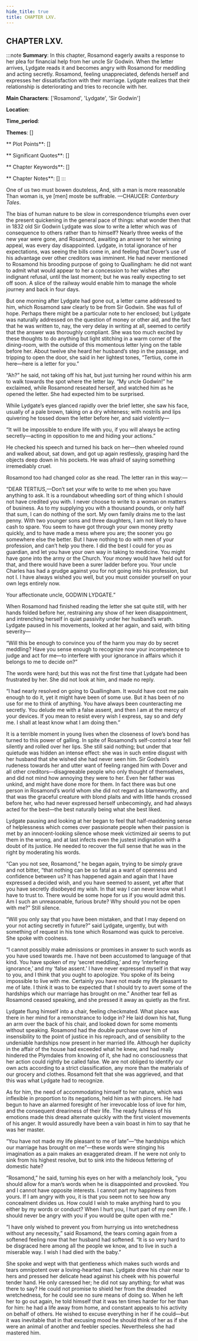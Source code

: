 ```yaml
---
hide_title: true
title: CHAPTER LXV.
---
```

## CHAPTER LXV.
:::note
**Summary**:
In this chapter, Rosamond eagerly awaits a response to her plea for financial help from her uncle Sir Godwin. When the letter arrives, Lydgate reads it and becomes angry with Rosamond for meddling and acting secretly. Rosamond, feeling unappreciated, defends herself and expresses her dissatisfaction with their marriage. Lydgate realizes that their relationship is deteriorating and tries to reconcile with her.

**Main Characters**:
['Rosamond', 'Lydgate', 'Sir Godwin']

**Location**:


**Time_period**:


**Themes**:
[]

** Plot Points**:
[]

** Significant Quotes**:
[]

** Chapter Keywords**:
[]

** Chapter Notes**:
[]
:::


One of us two must bowen douteless, And, sith a man is more reasonable Than woman is, ye [men] moste be suffrable. —CHAUCER: _Canterbury Tales_. 

The bias of human nature to be slow in correspondence triumphs even over the present quickening in the general pace of things: what wonder then that in 1832 old Sir Godwin Lydgate was slow to write a letter which was of consequence to others rather than to himself? Nearly three weeks of the new year were gone, and Rosamond, awaiting an answer to her winning appeal, was every day disappointed. Lydgate, in total ignorance of her expectations, was seeing the bills come in, and feeling that Dover’s use of his advantage over other creditors was imminent. He had never mentioned to Rosamond his brooding purpose of going to Quallingham: he did not want to admit what would appear to her a concession to her wishes after indignant refusal, until the last moment; but he was really expecting to set off soon. A slice of the railway would enable him to manage the whole journey and back in four days. 

But one morning after Lydgate had gone out, a letter came addressed to him, which Rosamond saw clearly to be from Sir Godwin. She was full of hope. Perhaps there might be a particular note to her enclosed; but Lydgate was naturally addressed on the question of money or other aid, and the fact that he was written to, nay, the very delay in writing at all, seemed to certify that the answer was thoroughly compliant. She was too much excited by these thoughts to do anything but light stitching in a warm corner of the dining-room, with the outside of this momentous letter lying on the table before her. About twelve she heard her husband’s step in the passage, and tripping to open the door, she said in her lightest tones, “Tertius, come in here—here is a letter for you.” 

“Ah?” he said, not taking off his hat, but just turning her round within his arm to walk towards the spot where the letter lay. “My uncle Godwin!” he exclaimed, while Rosamond reseated herself, and watched him as he opened the letter. She had expected him to be surprised. 

While Lydgate’s eyes glanced rapidly over the brief letter, she saw his face, usually of a pale brown, taking on a dry whiteness; with nostrils and lips quivering he tossed down the letter before her, and said violently— 

“It will be impossible to endure life with you, if you will always be acting secretly—acting in opposition to me and hiding your actions.” 

He checked his speech and turned his back on her—then wheeled round and walked about, sat down, and got up again restlessly, grasping hard the objects deep down in his pockets. He was afraid of saying something irremediably cruel. 

Rosamond too had changed color as she read. The letter ran in this way:— 

“DEAR TERTIUS,—Don’t set your wife to write to me when you have anything to ask. It is a roundabout wheedling sort of thing which I should not have credited you with. I never choose to write to a woman on matters of business. As to my supplying you with a thousand pounds, or only half that sum, I can do nothing of the sort. My own family drains me to the last penny. With two younger sons and three daughters, I am not likely to have cash to spare. You seem to have got through your own money pretty quickly, and to have made a mess where you are; the sooner you go somewhere else the better. But I have nothing to do with men of your profession, and can’t help you there. I did the best I could for you as guardian, and let you have your own way in taking to medicine. You might have gone into the army or the Church. Your money would have held out for that, and there would have been a surer ladder before you. Your uncle Charles has had a grudge against you for not going into his profession, but not I. I have always wished you well, but you must consider yourself on your own legs entirely now. 

Your affectionate uncle, GODWIN LYDGATE.” 

When Rosamond had finished reading the letter she sat quite still, with her hands folded before her, restraining any show of her keen disappointment, and intrenching herself in quiet passivity under her husband’s wrath. Lydgate paused in his movements, looked at her again, and said, with biting severity— 

“Will this be enough to convince you of the harm you may do by secret meddling? Have you sense enough to recognize now your incompetence to judge and act for me—to interfere with your ignorance in affairs which it belongs to me to decide on?” 

The words were hard; but this was not the first time that Lydgate had been frustrated by her. She did not look at him, and made no reply. 

“I had nearly resolved on going to Quallingham. It would have cost me pain enough to do it, yet it might have been of some use. But it has been of no use for me to think of anything. You have always been counteracting me secretly. You delude me with a false assent, and then I am at the mercy of your devices. If you mean to resist every wish I express, say so and defy me. I shall at least know what I am doing then.” 

It is a terrible moment in young lives when the closeness of love’s bond has turned to this power of galling. In spite of Rosamond’s self-control a tear fell silently and rolled over her lips. She still said nothing; but under that quietude was hidden an intense effect: she was in such entire disgust with her husband that she wished she had never seen him. Sir Godwin’s rudeness towards her and utter want of feeling ranged him with Dover and all other creditors—disagreeable people who only thought of themselves, and did not mind how annoying they were to her. Even her father was unkind, and might have done more for them. In fact there was but one person in Rosamond’s world whom she did not regard as blameworthy, and that was the graceful creature with blond plaits and with little hands crossed before her, who had never expressed herself unbecomingly, and had always acted for the best—the best naturally being what she best liked. 

Lydgate pausing and looking at her began to feel that half-maddening sense of helplessness which comes over passionate people when their passion is met by an innocent-looking silence whose meek victimized air seems to put them in the wrong, and at last infects even the justest indignation with a doubt of its justice. He needed to recover the full sense that he was in the right by moderating his words. 

“Can you not see, Rosamond,” he began again, trying to be simply grave and not bitter, “that nothing can be so fatal as a want of openness and confidence between us? It has happened again and again that I have expressed a decided wish, and you have seemed to assent, yet after that you have secretly disobeyed my wish. In that way I can never know what I have to trust to. There would be some hope for us if you would admit this. Am I such an unreasonable, furious brute? Why should you not be open with me?” Still silence. 

“Will you only say that you have been mistaken, and that I may depend on your not acting secretly in future?” said Lydgate, urgently, but with something of request in his tone which Rosamond was quick to perceive. She spoke with coolness. 

“I cannot possibly make admissions or promises in answer to such words as you have used towards me. I have not been accustomed to language of that kind. You have spoken of my ‘secret meddling,’ and my ‘interfering ignorance,’ and my ‘false assent.’ I have never expressed myself in that way to you, and I think that you ought to apologize. You spoke of its being impossible to live with me. Certainly you have not made my life pleasant to me of late. I think it was to be expected that I should try to avert some of the hardships which our marriage has brought on me.” Another tear fell as Rosamond ceased speaking, and she pressed it away as quietly as the first. 

Lydgate flung himself into a chair, feeling checkmated. What place was there in her mind for a remonstrance to lodge in? He laid down his hat, flung an arm over the back of his chair, and looked down for some moments without speaking. Rosamond had the double purchase over him of insensibility to the point of justice in his reproach, and of sensibility to the undeniable hardships now present in her married life. Although her duplicity in the affair of the house had exceeded what he knew, and had really hindered the Plymdales from knowing of it, she had no consciousness that her action could rightly be called false. We are not obliged to identify our own acts according to a strict classification, any more than the materials of our grocery and clothes. Rosamond felt that she was aggrieved, and that this was what Lydgate had to recognize. 

As for him, the need of accommodating himself to her nature, which was inflexible in proportion to its negations, held him as with pincers. He had begun to have an alarmed foresight of her irrevocable loss of love for him, and the consequent dreariness of their life. The ready fulness of his emotions made this dread alternate quickly with the first violent movements of his anger. It would assuredly have been a vain boast in him to say that he was her master. 

“You have not made my life pleasant to me of late”—“the hardships which our marriage has brought on me”—these words were stinging his imagination as a pain makes an exaggerated dream. If he were not only to sink from his highest resolve, but to sink into the hideous fettering of domestic hate? 

“Rosamond,” he said, turning his eyes on her with a melancholy look, “you should allow for a man’s words when he is disappointed and provoked. You and I cannot have opposite interests. I cannot part my happiness from yours. If I am angry with you, it is that you seem not to see how any concealment divides us. How could I wish to make anything hard to you either by my words or conduct? When I hurt you, I hurt part of my own life. I should never be angry with you if you would be quite open with me.” 

“I have only wished to prevent you from hurrying us into wretchedness without any necessity,” said Rosamond, the tears coming again from a softened feeling now that her husband had softened. “It is so very hard to be disgraced here among all the people we know, and to live in such a miserable way. I wish I had died with the baby.” 

She spoke and wept with that gentleness which makes such words and tears omnipotent over a loving-hearted man. Lydgate drew his chair near to hers and pressed her delicate head against his cheek with his powerful tender hand. He only caressed her; he did not say anything; for what was there to say? He could not promise to shield her from the dreaded wretchedness, for he could see no sure means of doing so. When he left her to go out again, he told himself that it was ten times harder for her than for him: he had a life away from home, and constant appeals to his activity on behalf of others. He wished to excuse everything in her if he could—but it was inevitable that in that excusing mood he should think of her as if she were an animal of another and feebler species. Nevertheless she had mastered him. 

